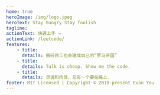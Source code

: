 ```yaml
---
home: true
heroImage: /img/logo.jpeg
heroText: Stay hungry Stay foolish
tagline:
actionText: 快速上手 →
actionLink: /leetcode/
features:
    - title:
      details: 搬砖民工也会建成自己的“罗马帝国”
    - title:
      details: Talk is cheap. Show me the code.
    - title:
      details: 灵魂和肉体，总有一个要在路上.
footer: MIT Licensed | Copyright © 2018-present Evan You
---
```

